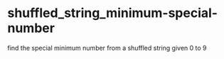 # shuffled_string_minimum-special-number
find the special minimum number from a shuffled string given 0 to 9
